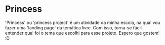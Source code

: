 # Princess
 'Princess' ou 'princess project' é um atividade da minha escola, na qual vou fazer uma 'landing page' da temática livre. Com isso,  torna-se fácil entender qual foi o tema que escolhi para esse projeto. Espero que gostem! :D
